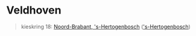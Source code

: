 # Veldhoven 
> kieskring 18:  [Noord-Brabant, 's-Hertogenbosch](../) (['s-Hertogenbosch](../'s-Hertogenbosch))